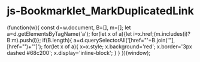 # js-Bookmarklet_MarkDuplicatedLink

(function(w){
	const d=w.document, B=[], m=[];
	let a=d.getElementsByTagName('a');
	for(let x of a){let i=x.href;(m.includes(i)?B:m).push(i)};
	if(B.length){
	 a=d.querySelectorAll('[href="'+B.join('"],[href="')+'"]');
	 for(let x of a){
		x=x.style;
		x.background='red';
		x.border='3px dashed #68c200';
		x.display='inline-block';
	 }
	}
})(window);
